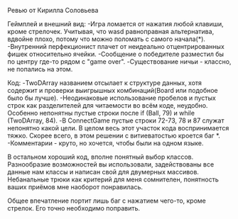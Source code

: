 Ревью от Кирилла Соловьева

Геймплей и внешний вид:
-Игра ломается от нажатия любой клавиши, кроме стрелочек. Учитывая, что wasd равноправная альтернатива, вдвойне плохо, потому что можно поломать с самого начала(*).
-Внутренний перфекционист плачет от неидеально отцентрированных фишек относительно ячейки.
-Сообщение о победителе разместил бы по центру где-то рядом с "game over".
-Существование ничьи - классно, не попались на этом.

Код:
-TwoDArray названием отсылает к структуре данных, хотя содержит и проверки выигрышных комбинаций(Board или подобное было бы лучше).
-Неодинаковые использование пробелов и пустых строк как разделителей для читаемости во всём коде, неудобно. Особенно непонятны пустые строки после if (Ball, 79) и while (TwoDArray, 84).
-В ConnectGame пустые строки 72-73, 78 и 87 служат непонятно какой цели. В целом весь этот участок кода воспринимается тяжко. Скорее всего, в этом решении с витиеватостью кроется баг *.
-Комментарии - круто, но хочется, чтобы были на одном языке.

В остальном хороший код, вполне понятный выбор классов. Разнообразие возможностей вы использовали, задействованы все данные нам классы и написан свой для двумерных массивов. Небанальные трюки как критерий для меня сомнителен, понятность ваших приёмов мне наоборот понравилась.


Общее впечатление портит лишь баг с нажатием чего-то, кроме стрелок. Его точно необходимо поправить.